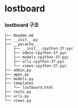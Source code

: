 lostboard
=========
  
  
### lostboard 구조
  
    ├── Readme.md
    ├── __init__.py
    ├── __pycache__
    │   ├── __init__.cpython-37.pyc
    │   ├── admin.cpython-37.pyc
    │   ├── models.cpython-37.pyc
    │   ├── urls.cpython-37.pyc
    │   └── views.cpython-37.pyc
    ├── admin.py
    ├── apps.py
    ├── models.py
    ├── templates
    │   └── lostboard.html
    ├── tests.py
    ├── urls.py
    └── views.py
